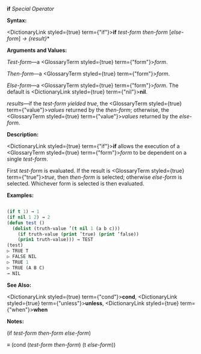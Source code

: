 **if** *Special Operator* 



**Syntax:** 



<DictionaryLink styled={true} term={"if"}><b>if</b></DictionaryLink> *test-form then-form* [*else-form*] *→ \{result\}*\* 



**Arguments and Values:** 



*Test-form*—a <GlossaryTerm styled={true} term={"form"}><i>form</i></GlossaryTerm>. 



*Then-form*—a <GlossaryTerm styled={true} term={"form"}><i>form</i></GlossaryTerm>. 



*Else-form*—a <GlossaryTerm styled={true} term={"form"}><i>form</i></GlossaryTerm>. The default is <DictionaryLink styled={true} term={"nil"}><b>nil</b></DictionaryLink>. 



*results*—if the *test-form yielded true*, the <GlossaryTerm styled={true} term={"value"}><i>values</i></GlossaryTerm> returned by the *then-form*; otherwise, the <GlossaryTerm styled={true} term={"value"}><i>values</i></GlossaryTerm> returned by the *else-form*. 















**Description:** 



<DictionaryLink styled={true} term={"if"}><b>if</b></DictionaryLink> allows the execution of a <GlossaryTerm styled={true} term={"form"}><i>form</i></GlossaryTerm> to be dependent on a single *test-form*. 



First *test-form* is evaluated. If the result is <GlossaryTerm styled={true} term={"true"}><i>true</i></GlossaryTerm>, then *then-form* is selected; otherwise *else-form* is selected. Whichever form is selected is then evaluated. 



**Examples:**
```lisp

(if t 1) → 1 
(if nil 1 2) → 2 
(defun test () 
  (dolist (truth-value ’(t nil 1 (a b c))) 
    (if truth-value (print ’true) (print ’false)) 
    (prin1 truth-value))) → TEST 
(test) 
▷ TRUE T 
▷ FALSE NIL 
▷ TRUE 1 
▷ TRUE (A B C) 
→ NIL 

```
**See Also:** 



<DictionaryLink styled={true} term={"cond"}><b>cond</b></DictionaryLink>, <DictionaryLink styled={true} term={"unless"}><b>unless</b></DictionaryLink>, <DictionaryLink styled={true} term={"when"}><b>when</b></DictionaryLink> 



**Notes:** 



(if *test-form then-form else-form*) 



*≡* (cond (*test-form then-form*) (t *else-form*)) 



